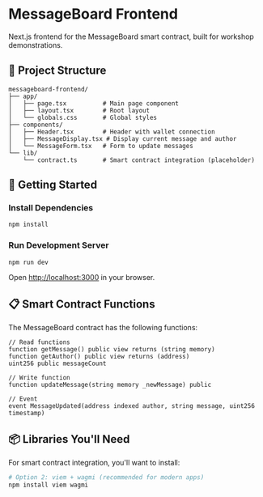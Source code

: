 # MessageBoard Frontend

Next.js frontend for the MessageBoard smart contract, built for workshop demonstrations.

## 📁 Project Structure

```
messageboard-frontend/
├── app/
│   ├── page.tsx          # Main page component
│   ├── layout.tsx        # Root layout
│   └── globals.css       # Global styles
├── components/
│   ├── Header.tsx        # Header with wallet connection
│   ├── MessageDisplay.tsx # Display current message and author
│   └── MessageForm.tsx   # Form to update messages
└── lib/
    └── contract.ts       # Smart contract integration (placeholder)
```

## 🚀 Getting Started

### Install Dependencies

```bash
npm install
```

### Run Development Server

```bash
npm run dev
```

Open [http://localhost:3000](http://localhost:3000) in your browser.

## 📋 Smart Contract Functions

The MessageBoard contract has the following functions:

```solidity
// Read functions
function getMessage() public view returns (string memory)
function getAuthor() public view returns (address)
uint256 public messageCount

// Write function
function updateMessage(string memory _newMessage) public

// Event
event MessageUpdated(address indexed author, string message, uint256 timestamp)
```

## 📦 Libraries You'll Need

For smart contract integration, you'll want to install:

```bash
# Option 2: viem + wagmi (recommended for modern apps)
npm install viem wagmi
```
